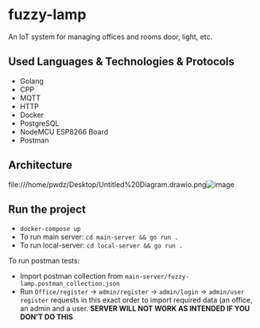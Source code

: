 # fuzzy-lamp
An IoT system for managing offices and rooms door, light, etc.

## Used Languages & Technologies & Protocols
- Golang
- CPP
- MQTT
- HTTP
- Docker
- PostgreSQL
- NodeMCU ESP8266 Board
- Postman

## Architecture
file:///home/pwdz/Desktop/Untitled%20Diagram.drawio.png![image](https://user-images.githubusercontent.com/44570354/152060473-85385d9c-d07a-4883-92b8-3e6948932b35.png)

## Run the project

- `docker-compose up`
- To run main server: `cd main-server && go run .`
- To run local-server: `cd local-server && go run .`

To run postman tests:
- Import postman collection from `main-server/fuzzy-lamp.postman_collection.json`
- Run `Office/register` -> `admin/register` -> `admin/login` -> `admin/user register` requests in this exact order to import 
required data (an office, an admin and a user. **SERVER WILL NOT WORK AS INTENDED IF YOU DON'T DO THIS**
